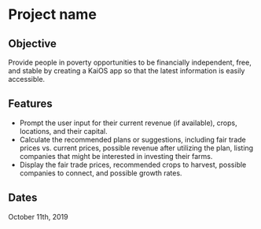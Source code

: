 # Project name

## Objective
Provide people in poverty opportunities to be financially independent, free, and stable by creating a KaiOS app so that the latest information is easily accessible.

## Features
- Prompt the user input for their current revenue (if available), crops, locations, and their capital. 
- Calculate the recommended plans or suggestions, including fair trade prices vs. current prices, possible revenue after utilizing the plan, listing companies that might be interested in investing their farms.
- Display the fair trade prices, recommended crops to harvest, possible companies to connect, and possible growth rates.

## Dates
October 11th, 2019
